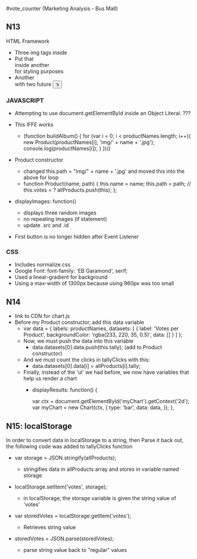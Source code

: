#vote_counter (Marketing Analysis - Bus Mall)

## N13
HTML Framework
+ Three img tags inside <div>
+ Put that <div> inside another <div> for styling purposes
+ Another <div> with two future <button>'s

### JAVASCRIPT
+ Attempting to use document.getElementById inside an Object Literal. ???
+ This IFFE works
  + (function buildAlbum() {
    for (var i = 0; i < productNames.length; i++){
      new Product(productNames[i], 'img/' + name + '.jpg');
      console.log(productNames[i]);
    }
  })()
+ Product constructor
  + changed this.path = "img/" + name + '.jpg' and moved this into the above for loop
  + function Product(name, path) {
    this.name = name;
    this.path = path;
    // this.votes = ?
    allProducts.push(this);
  };
+ displayImages: function()
  + displays three random images
  + no repeating images (if statement)
  + update .src and .id

+ First button is no longer hidden after Event Listener

### CSS
+ Includes normalize.css
+ Google Font: font-family: 'EB Garamond', serif;
+ Used a linear-gradient for background
+ Using a max-width of 1300px because using 960px was too small

## N14
+ link to CDN for chart.js
+ Before my Product constructor, add this data variable
  + var data = {
  			labels: productNames,
  			datasets: [
  				{
  					label: 'Votes per Product',
  					backgroundColor: 'rgba(233, 220, 35, 0.5)',
  					data: []
  				}
  			]
  		};
  + Now, we must push the data into this variable
    + data.datasets[0].data.push(this.tally); (add to Product constructor)
  + And we must count the clicks in tallyClicks with this:
    + data.datasets[0].data[i] = allProducts[i].tally;
  + Finally, instead of the 'ul' we had before, we now have variables that help us render a chart
    + displayResults: function() {

        var ctx = document.getElementById('myChart').getContext('2d');
        var myChart = new Chart(ctx, {
					type: 'bar',
					data: data,
				});
      },

## N15: localStorage
In order to convert data in localStorage to a string, then Parse it back out, the following code was added to tallyClicks function

+ var storage = JSON.stringify(allProducts);
  + stringifies data in allProducts array and stores in variable named storage

+ localStorage.setItem('votes', storage);
  + in localStorage, the storage variable is given the string value of 'votes'

+ var storedVotes = localStorage.getItem('votes');
  + Retrieves string value
+ storedVotes = JSON.parse(storedVotes);
  + parse string value back to "regular" values 
